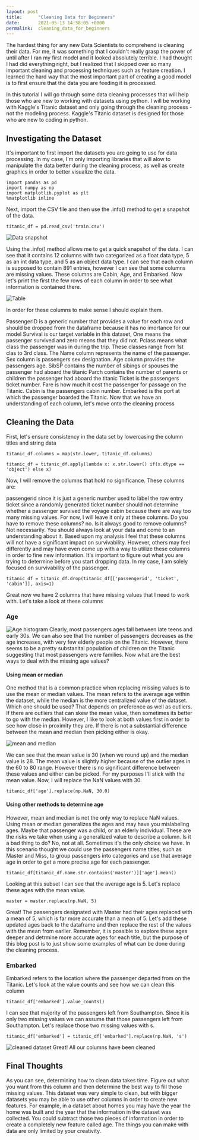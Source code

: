 ```yaml
---
layout: post
title:      "Cleaning Data for Beginners"
date:       2021-05-13 14:58:05 +0000
permalink:  cleaning_data_for_beginners
---
```



The hardest thing for any new Data Scientists to comprehend is cleaning their data. For me, it was something that I couldn't really grasp the power of until after I ran my first model and it looked absolutely terrible. I had thought I had did everything right, but I realized that I skipped over so many important cleaning and processing techniques such as feature creation. I learned the hard way that the most important part of creating a good model is to first ensure that the data you are feeding it is processed.

In this tutorial I will go through some data cleaning processes that will help those who are new to working with datasets using python. I will be working with Kaggle's Titanic dataset and only going through the cleaning process - not the modeling process. Kaggle's Titanic dataset is designed for those who are new to coding in python.

## Investigating the Dataset
It's important to first import the datasets you are going to use for data processing. In my case, I'm only importing libraries that will alow to manipulate the data better during the cleaning process, as well as create graphics in order to better visualize the data.

```
import pandas as pd
import numpy as np
import matplotlib.pyplot as plt
%matplotlib inline
```

Next, import the CSV file and then use the .info() method to get a snapshot of the data.
```
titanic_df = pd.read_csv('train.csv')
```
![Data snapshot](https://github.com/PNarducci1690/Flatiron-Blogpost-Cleaning-Data/blob/main/titanic_data.PNG)

Using the .info() method allows me to get a quick snapshot of the data. I can see that it contains 12 columns with two categorized as a float data type, 5 as an int data type, and 5 as an object data type. I can see that each column is supposed to contain 891 entries, however I can see that some columns are missing values. These columns are Cabin, Age, and Embarked. Now let's print the first the few rows of each column in order to see what information is contained there.

![Table](https://github.com/PNarducci1690/Flatiron-Blogpost-Cleaning-Data/blob/main/titanic_table.PNG)

In order for these columns to make sense I should explain them.

PassengerID is a generic number that provides a value for each row and should be dropped from the dataframe because it has no imortance for our model
Survival is our target variable in this dataset, One means the passenger survived and zero means that they did not.
Pclass means what class the passenger was in during the trip. These classes range from 1st clas to 3rd class.
The Name column represents the name of the passenger.
Sex column is passengers sex designation.
Age column provides the passengers age.
SibSP contains the number of sibings or spouses the passenger had aboard the titanic
Parch contains the number of parents or children the passenger had aboard the titanic
Ticket is the passengers ticket number.
Fare is how much it cost the passenger for passage on the Titanic.
Cabin is the passengers cabin number.
Embarked is the port at which the passenger boarded the Titanic.
Now that we have an understanding of each column, let's move onto the cleaning process

## Cleaning the Data
First, let's ensure consistency in the data set by lowercasing the column titles and string data
```
titanic_df.columns = map(str.lower, titanic_df.columns)

titanic_df = titanic_df.apply(lambda x: x.str.lower() if(x.dtype == 'object') else x)
```

Now, I will remove the columns that hold no significance. These columns are:

passengerid since it is just a generic number used to label the row entry
ticket since a randomly generated ticket number should not determine whether a passenger survived the voyage
cabin because there are way too many missing values.
For now, I will leave it only at these columns. Do you have to remove these columns? no. Is it always good to remove columns? Not necessarily. You should always look at your data and come to an understanding about it. Based upon my analysis I feel that these columns will not have a significant impact on survivability. However, others may feel differently and may have even come up with a way to utilize these columns in order to fine new information. It's important to figure out what you are trying to determine before you start dropping data. In my case, I am solely focused on survivability of the passenger.

```
titanic_df = titanic_df.drop(titanic_df[['passengerid', 'ticket', 'cabin']], axis=1)
```
Great now we have 2 columns that have missing values that I need to work with. Let's take a look at these columns

### Age
![Age histogram](https://github.com/PNarducci1690/Flatiron-Blogpost-Cleaning-Data/blob/main/age_histogram.PNG)
Clearly, most passengers ages fall between late teens and early 30s. We can also see that the number of passengers decreases as the age increases, with very few elderly people on the Titanic. However, there seems to be a pretty substanital population of children on the Titanic suggesting that most passengers were families. Now what are the best ways to deal with the missing age values?

#### Using mean or median
One method that is a common practice when replacing missing values is to use the mean or median values. The mean refers to the average age within the dataset, while the median is the more centralized value of the dataset. Which one should be used? That depends on preference as well as outliers. If there are outliers that can skew the mean value, then sometimes its better to go with the median. However, I like to look at both values first in order to see how close in proximity they are. If there is not a substantial difference between the mean and median then picking either is okay.

![mean and median](https://github.com/PNarducci1690/Flatiron-Blogpost-Cleaning-Data/blob/main/age_median_mode.PNG)

We can see that the mean value is 30 (when we round up) and the median value is 28. The mean value is slightly higher because of the outlier ages in the 60 to 80 range. However there is no significant difference between these values and either can be picked. For my purposes I'll stick with the mean value. Now, I will replace the NaN values with 30.
```
titanic_df['age'].replace(np.NaN, 30.0)
```

#### Using other methods to determine age

However, mean and median is not the only way to replace NaN values. Using mean or median generalizes the ages and may have you mislabeling ages. Maybe that passenger was a child, or an elderly individual. These are the risks we take when using a generalized value to describe a column. Is it a bad thing to do? No, not at all. Sometimes it's the only choice we have. In this scenario thought we could use the passengers name titles, such as Master and Miss, to group passengers into categories and use that average age in order to get a more precise age for each passenger.
```
titanic_df[titanic_df.name.str.contains('master')]['age'].mean()
```
Looking at this subset I can see that the average age is 5. Let's replace these ages with the mean value.
```
master = master.replace(np.NaN, 5)
```
Great! The passengers designated with Master had their ages replaced with a mean of 5, which is far more accurate than a mean of 5. Let's add these updated ages back to the dataframe and then replace the rest of the values with the mean from earlier. Remember, it is possible to explore these ages deeper and detrmine more accurate ages for each title, but the purpose of this blog post is to just show some examples of what can be done during the cleaning process.

### Embarked
Embarked refers to the location where the passenger departed from on the Titanic. Let's look at the value counts and see how we can clean this column
```
titanic_df['embarked'].value_counts()
```
I can see that majority of the passengers left from Southampton. Since it is only two missing values we can assume that those passengers left from Southampton. Let's replace those two missing values with s.
```
titanic_df['embarked'] = titanic_df['embarked'].replace(np.NaN, 's')
```

![cleaned dataset](https://github.com/PNarducci1690/Flatiron-Blogpost-Cleaning-Data/blob/main/cleaned_dataset.PNG)
Great! All our columns have been cleaned

## Final Thoughts 
As you can see, determining how to clean data takes time. Figure out what you want from this column and then determine the best way to fill those missing values. This dataset was very simple to clean, but with bigger datasets you may be able to use other columns in order to create new features. For example, in a dataset about homes you may have the year the home was built and the year that the information in the dataset was collected. You could subtract those two pieces of information in order to create a completely new feature called age. The things you can make with data are only limited by your creativity. 

